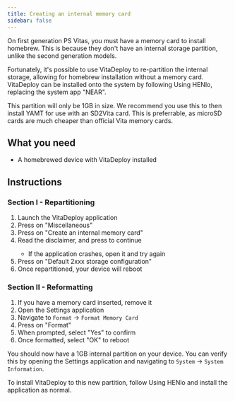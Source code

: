 ```yaml
---
title: Creating an internal memory card
sidebar: false
---
```


On first generation PS Vitas, you must have a memory card to install homebrew. This is because they don't have an internal storage partition, unlike the second generation models.

Fortunately, it's possible to use VitaDeploy to re-partition the internal storage, allowing for homebrew installation without a memory card. VitaDeploy can be installed onto the system by following <router-link to="using-henlo">Using HENlo</router-link>, replacing the system app "NEAR".

This partition will only be 1GB in size. We recommend you use this to then install <router-link to="yamt">YAMT</router-link> for use with an SD2Vita card. This is preferrable, as microSD cards are much cheaper than official Vita memory cards.

## What you need

- A homebrewed device with VitaDeploy installed

## Instructions

### Section I - Repartitioning

1. Launch the VitaDeploy application
1. Press <Btn btn="confirm" /> on "Miscellaneous"
1. Press <Btn btn="confirm" /> on "Create an internal memory card"
1. Read the disclaimer, and press <Btn btn="confirm" /> to continue
    - If the application crashes, open it and try again
1. Press <Btn btn="confirm" /> on "Default 2xxx storage configuration"
1. Once repartitioned, your device will reboot

### Section II - Reformatting

1. If you have a memory card inserted, remove it
1. Open the Settings application
1. Navigate to `Format` -> `Format Memory Card`
1. Press <Btn btn="confirm" /> on "Format"
1. When prompted, select "Yes" to confirm
1. Once formatted, select "OK" to reboot

You should now have a 1GB internal partition on your device. You can verify this by opening the Settings application and navigating to `System` -> `System Information`.

To install VitaDeploy to this new partition, follow <router-link to="using-henlo">Using HENlo</router-link> and install the application as normal.